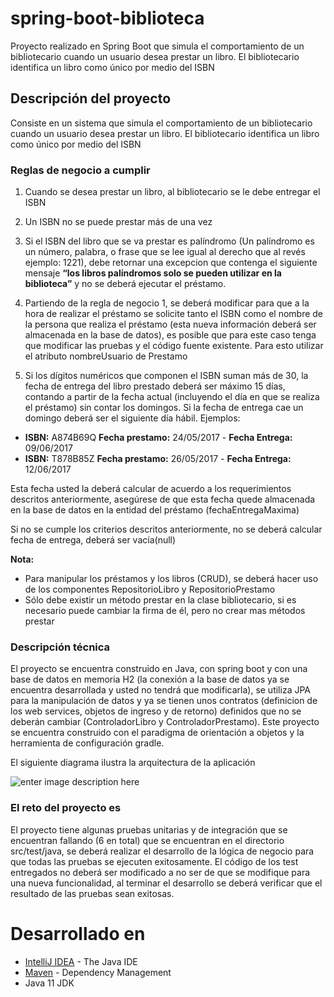 # spring-boot-biblioteca
Proyecto realizado en Spring Boot que simula el comportamiento de un bibliotecario cuando un usuario desea prestar un libro. El bibliotecario identifica un libro como único por medio del ISBN

## Descripción del proyecto

Consiste en un sistema que simula el comportamiento de un bibliotecario cuando un usuario desea prestar un libro. El bibliotecario identifica un libro como único por medio del ISBN

### Reglas de negocio a cumplir

1. Cuando se desea prestar un libro, al bibliotecario se le debe entregar el ISBN

2. Un ISBN no se puede prestar más de una vez

3. Si el ISBN del libro que se va prestar es palíndromo (Un palíndromo es un número, palabra, o frase que se lee igual al derecho que al revés ejemplo: 1221), debe retornar una excepcion que contenga el siguiente mensaje **“los libros palíndromos solo se pueden utilizar en la biblioteca”** y no se deberá ejecutar el préstamo.

4. Partiendo de la regla de negocio 1, se deberá modificar para que a la hora de realizar el préstamo se solicite tanto el ISBN como el nombre de la persona que realiza el préstamo (esta nueva información deberá ser almacenada en la base de datos), es posible que para este caso tenga que modificar las pruebas y el código fuente existente. Para esto utilizar el atributo nombreUsuario de Prestamo

5. Si los dígitos numéricos que componen el ISBN suman más de 30, la fecha de entrega del libro prestado deberá ser máximo 15 días, contando a partir de la fecha actual (incluyendo el día en que se realiza el préstamo) sin contar los domingos. Si la fecha de entrega cae un domingo deberá ser el siguiente día hábil. Ejemplos:
- **ISBN:** A874B69Q **Fecha prestamo:** 24/05/2017 - **Fecha Entrega:** 09/06/2017
- **ISBN:** T878B85Z **Fecha prestamo:** 26/05/2017 - **Fecha Entrega:** 12/06/2017

Esta fecha usted la deberá calcular de acuerdo a los requerimientos descritos anteriormente, asegúrese de que esta fecha quede almacenada en la base de datos en la entidad del préstamo (fechaEntregaMaxima)

Si no se cumple los criterios descritos anteriormente, no se deberá calcular fecha de entrega, deberá ser vacía(null)

**Nota:**
- Para manipular los préstamos y los libros (CRUD), se deberá hacer uso de los componentes RepositorioLibro y RepositorioPrestamo
- Sólo debe existir un método prestar en la clase bibliotecario, si es necesario puede cambiar la firma de él, pero no crear mas métodos prestar

### Descripción técnica
El proyecto se encuentra construido en Java, con spring boot y con una base de datos en memoria H2 (la conexión a la base de datos ya se encuentra desarrollada y usted no tendrá que modificarla), se utiliza JPA para la manipulación de datos y ya se tienen unos contratos (definicion de los web services, objetos de ingreso y de retorno) definidos que no se deberán cambiar (ControladorLibro y ControladorPrestamo). Este proyecto se encuentra construido con el paradigma de orientación a objetos y la herramienta de configuración gradle.

El siguiente diagrama ilustra la arquitectura de la aplicación

![enter image description here](https://i.ibb.co/q9DX0Hz/ceiba.png)

### El reto del proyecto es

El proyecto tiene algunas pruebas unitarias y de integración que se encuentran fallando (6 en total) que se encuentran en el directorio src/test/java, se deberá realizar el desarrollo de la lógica de negocio para que todas las pruebas se ejecuten exitosamente. El código de los test entregados no deberá ser modificado a no ser de que se modifique para una nueva funcionalidad, al terminar el desarrollo se deberá verificar que el resultado de las pruebas sean exitosas.

# Desarrollado en

* [IntelliJ IDEA](https://www.jetbrains.com/idea/) - The Java IDE
* [Maven](https://maven.apache.org/) - Dependency Management
* Java 11 JDK
